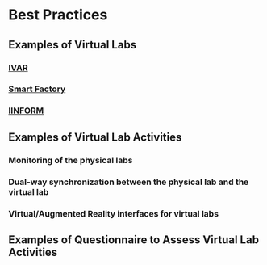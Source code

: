 # Best Practices

## Examples of Virtual Labs

### [IVAR](VL/IVAR.md)

### [Smart Factory](VL/SmartFactory.md)

### [IINFORM](VL/IINFORM.md)


## Examples of Virtual Lab Activities

### Monitoring of the physical labs
### Dual-way synchronization between the physical lab and the virtual lab
### Virtual/Augmented Reality interfaces for virtual labs


## Examples of Questionnaire to Assess Virtual Lab Activities

